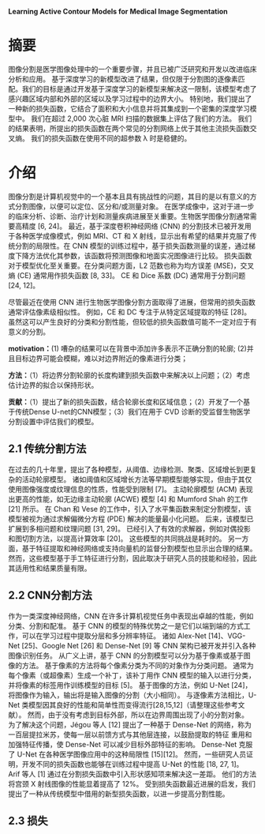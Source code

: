 **Learning Active Contour Models for Medical Image Segmentation**

# 摘要

图像分割是医学图像处理中的一个重要步骤，并且已被广泛研究和开发以改进临床分析和应用。 基于深度学习的新模型改进了结果，但仅限于分割图的逐像素匹配。我们的目标是通过开发基于深度学习的新模型来解决这一限制，该模型考虑了感兴趣区域内部和外部的区域以及学习过程中的边界大小。 特别地，我们提出了一种新的损失函数，它结合了面积和大小信息并将其集成到一个密集的深度学习模型中。 我们在超过 2,000 次心脏 MRI 扫描的数据集上评估了我们的方法。 我们的结果表明，所提出的损失函数在两个常见的分割网络上优于其他主流损失函数交叉熵。 我们的损失函数在使用不同的超参数 λ 时是稳健的。

# 介绍

图像分割是计算机视觉中的一个基本且具有挑战性的问题，其目的是以有意义的方式分割图像，以便可以定位、区分和/或测量对象。 在医学成像中，这对于进一步的临床分析、诊断、治疗计划和测量疾病进展至关重要。生物医学图像分割通常需要高精度 [6, 24]。 最近，基于深度卷积神经网络 (CNN) 的分割技术已被开发用于各种医学成像模式，例如 MRI、CT 和 X 射线，显示出有希望的结果并克服了传统分割的局限性。在 CNN 模型的训练过程中，基于损失函数测量的误差，通过梯度下降方法优化其参数，该函数将预测图像和地面实况图像进行比较。 损失函数对于模型优化至关重要。在分类问题方面，L2 范数也称为均方误差 (MSE)，交叉熵 (CE) 通常用作损失函数 [8, 33]。 CE 和 Dice 系数 (DC) 通常用于分割问题 [24, 12]。

尽管最近在使用 CNN 进行生物医学图像分割方面取得了进展，但常用的损失函数通常评估像素级相似性。 例如，CE 和 DC 专注于从特定区域提取的特征 [28]。 虽然这可以产生良好的分类和分割性能，但较低的损失函数值可能不一定对应于有意义的分割。

**motivation：**(1) 嘈杂的结果可以在背景中添加许多表示不正确分割的轮廓; (2)并且目标边界可能会模糊，难以对边界附近的像素进行分类；

**方法：**（1）将边界分割轮廓的长度构建到损失函数中来解决以上问题；（2）考虑估计边界的拟合以保持形状。

**贡献：**（1）提出了新的损失函数，结合轮廓长度和区域信息；（2）开发了一个基于传统Dense U-net的CNN模型；（3）我们在用于 CVD 诊断的受监督生物医学分割设置中评估我们的模型。

## 2.1 传统分割方法

在过去的几十年里，提出了各种模型，从阈值、边缘检测、聚类、区域增长到更复杂的活动轮廓模型。 诸如阈值和区域增长方法等早期模型能够实现，但由于其仅使用图像强度或纹理信息的性质，性能受到限制 [7]。 主动轮廓模型 (ACM) 表现出更高的性能，如无边缘主动轮廓 (ACWE) 模型 [4] 和 Mumford Shah 的工作 [21] 所示。 在 Chan 和 Vese 的工作中，引入了水平集函数来制定分割模型，该模型被视为通过求解偏微分方程 (PDE) 解决的能量最小化问题。 后来，该模型已扩展到多相问题和纹理问题 [31, 29]。 已经引入了有效的求解器，例如对偶投影和图切割方法，以提高计算效率 [20]。 这些模型的共同挑战是耗时的。 另一方面，基于特征提取和神经网络或支持向量机的监督分割模型也显示出合理的结果。 然而，这些模型基于手工特征进行分割，因此取决于研究人员的技能和经验，因此其适用性和结果质量有限。

## 2.2 CNN分割方法

作为一类深度神经网络，CNN 在许多计算机视觉任务中表现出卓越的性能，例如分类、分割和配准。 基于 CNN 的模型的特殊优势之一是它们以端到端的方式工作，可以在学习过程中提取分层和多分辨率特征。 诸如 Alex-Net [14]、VGG-Net [25]、Google Net [26] 和 Dense-Net [9] 等 CNN 架构已被开发并引入各种图像识别任务。 从广义上讲，基于 CNN 的分割模型可以分为基于像素或基于图像的方法。 基于像素的方法将每个像素分类为不同的对象作为分类问题。 通常为每个像素（或超像素）生成一个补丁，该补丁用作 CNN 模型的输入以进行分类，并将像素的标签用作训练模型的目标 [5]。 基于图像的方法，例如 U-Net [24]，将图像作为输入，输出将是输入图像的分割（大小相同）。 与逐像素方法相比，U-Net 类模型因其良好的性能和简单性而变得流行[28,15,12]（请整理这些参考文献）。 然而，由于没有考虑到目标外部，所以在边界周围出现了小的分割对象。 为了解决这个问题，Jégou 等人 [12] 提出了一种基于 Dense-Net 的网络，称为一百层提拉米苏，使每一层以前馈方式与其他层连接，以鼓励提取的特征 重用和加强特征传播，使 Dense-Net 可以减少目标外部特征的影响。 Dense-Net 克服了 U-Net 在各种医学图像应用中的这种局限性 [15][12]。 然而，一些研究人员证明，开发不同的损失函数也能够在训练过程中提高 U-Net 的性能 [18, 27, 1]。 Arif 等人 [1] 通过在分割损失函数中引入形状感知项来解决这一差距。 他们的方法将宫颈 X 射线图像的性能显着提高了 12%。 受到损失函数最近进展的启发，我们提出了一种从传统模型中借用的新型损失函数，以进一步提高分割性能。

## 2.3 损失








